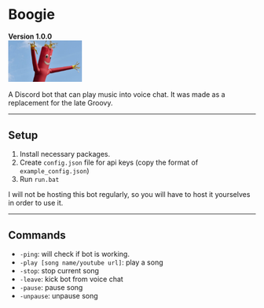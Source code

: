 # Boogie
**Version 1.0.0**<br>
<img src="https://github.com/KaiSomething/Boogie/blob/main/boogie.jpg" width="150">

A Discord bot that can play music into voice chat. It was made as a replacement for the late Groovy.

---
## Setup
1. Install necessary packages.
2. Create `config.json` file for api keys (copy the format of `example_config.json`)
3. Run `run.bat`

I will not be hosting this bot regularly, so you will have to host it yourselves in order to use it.

---
## Commands
- `-ping`: will check if bot is working.
- `-play [song name/youtube url]`: play a song
- `-stop`: stop current song
- `-leave`: kick bot from voice chat
- `-pause`: pause song
- `-unpause`: unpause song
